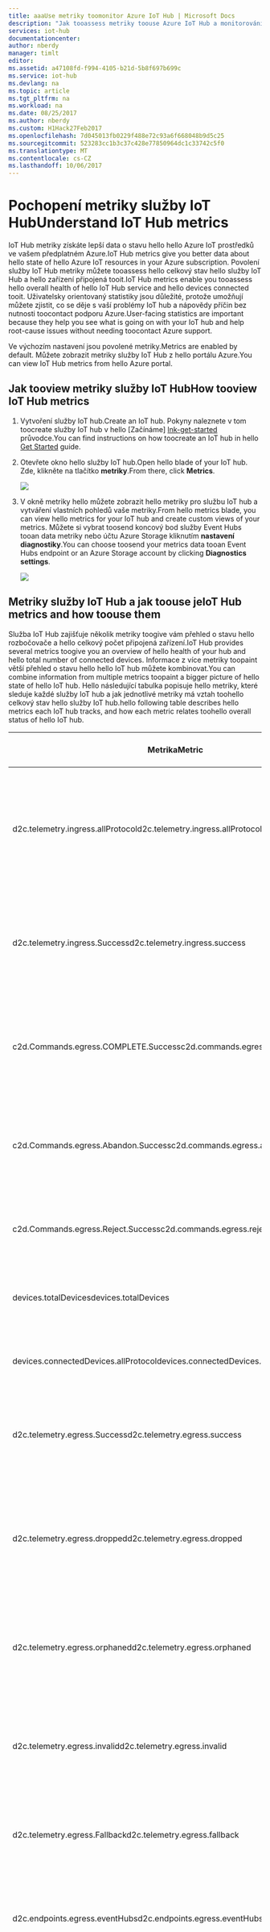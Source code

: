 ```yaml
---
title: aaaUse metriky toomonitor Azure IoT Hub | Microsoft Docs
description: "Jak tooassess metriky toouse Azure IoT Hub a monitorování hello celkový stav vašeho centra IoT."
services: iot-hub
documentationcenter: 
author: nberdy
manager: timlt
editor: 
ms.assetid: a47108fd-f994-4105-b21d-5b8f697b699c
ms.service: iot-hub
ms.devlang: na
ms.topic: article
ms.tgt_pltfrm: na
ms.workload: na
ms.date: 08/25/2017
ms.author: nberdy
ms.custom: H1Hack27Feb2017
ms.openlocfilehash: 7d045013fb0229f488e72c93a6f668048b9d5c25
ms.sourcegitcommit: 523283cc1b3c37c428e77850964dc1c33742c5f0
ms.translationtype: MT
ms.contentlocale: cs-CZ
ms.lasthandoff: 10/06/2017
---
```

# <a name="understand-iot-hub-metrics"></a><span data-ttu-id="45ca4-103">Pochopení metriky služby IoT Hub</span><span class="sxs-lookup"><span data-stu-id="45ca4-103">Understand IoT Hub metrics</span></span>
<span data-ttu-id="45ca4-104">IoT Hub metriky získáte lepší data o stavu hello hello Azure IoT prostředků ve vašem předplatném Azure.</span><span class="sxs-lookup"><span data-stu-id="45ca4-104">IoT Hub metrics give you better data about hello state of hello Azure IoT resources in your Azure subscription.</span></span> <span data-ttu-id="45ca4-105">Povolení služby IoT Hub metriky můžete tooassess hello celkový stav hello služby IoT Hub a hello zařízení připojená tooit.</span><span class="sxs-lookup"><span data-stu-id="45ca4-105">IoT Hub metrics enable you tooassess hello overall health of hello IoT Hub service and hello devices connected tooit.</span></span> <span data-ttu-id="45ca4-106">Uživatelsky orientovaný statistiky jsou důležité, protože umožňují můžete zjistit, co se děje s vaší problémy IoT hub a nápovědy příčin bez nutnosti toocontact podporu Azure.</span><span class="sxs-lookup"><span data-stu-id="45ca4-106">User-facing statistics are important because they help you see what is going on with your IoT hub and help root-cause issues without needing toocontact Azure support.</span></span>

<span data-ttu-id="45ca4-107">Ve výchozím nastavení jsou povolené metriky.</span><span class="sxs-lookup"><span data-stu-id="45ca4-107">Metrics are enabled by default.</span></span> <span data-ttu-id="45ca4-108">Můžete zobrazit metriky služby IoT Hub z hello portálu Azure.</span><span class="sxs-lookup"><span data-stu-id="45ca4-108">You can view IoT Hub metrics from hello Azure portal.</span></span>

## <a name="how-tooview-iot-hub-metrics"></a><span data-ttu-id="45ca4-109">Jak tooview metriky služby IoT Hub</span><span class="sxs-lookup"><span data-stu-id="45ca4-109">How tooview IoT Hub metrics</span></span>
1. <span data-ttu-id="45ca4-110">Vytvoření služby IoT hub.</span><span class="sxs-lookup"><span data-stu-id="45ca4-110">Create an IoT hub.</span></span> <span data-ttu-id="45ca4-111">Pokyny naleznete v tom toocreate služby IoT hub v hello [Začínáme] [ lnk-get-started] průvodce.</span><span class="sxs-lookup"><span data-stu-id="45ca4-111">You can find instructions on how toocreate an IoT hub in hello [Get Started][lnk-get-started] guide.</span></span>
2. <span data-ttu-id="45ca4-112">Otevřete okno hello služby IoT hub.</span><span class="sxs-lookup"><span data-stu-id="45ca4-112">Open hello blade of your IoT hub.</span></span> <span data-ttu-id="45ca4-113">Zde, klikněte na tlačítko **metriky**.</span><span class="sxs-lookup"><span data-stu-id="45ca4-113">From there, click **Metrics**.</span></span>
   
    ![][1]
3. <span data-ttu-id="45ca4-114">V okně metriky hello můžete zobrazit hello metriky pro službu IoT hub a vytváření vlastních pohledů vaše metriky.</span><span class="sxs-lookup"><span data-stu-id="45ca4-114">From hello metrics blade, you can view hello metrics for your IoT hub and create custom views of your metrics.</span></span> <span data-ttu-id="45ca4-115">Můžete si vybrat toosend koncový bod služby Event Hubs tooan data metriky nebo účtu Azure Storage kliknutím **nastavení diagnostiky**.</span><span class="sxs-lookup"><span data-stu-id="45ca4-115">You can choose toosend your metrics data tooan Event Hubs endpoint or an Azure Storage account by clicking **Diagnostics settings**.</span></span>
   
    ![][2]

## <a name="iot-hub-metrics-and-how-toouse-them"></a><span data-ttu-id="45ca4-116">Metriky služby IoT Hub a jak toouse je</span><span class="sxs-lookup"><span data-stu-id="45ca4-116">IoT Hub metrics and how toouse them</span></span>
<span data-ttu-id="45ca4-117">Služba IoT Hub zajišťuje několik metriky toogive vám přehled o stavu hello rozbočovače a hello celkový počet připojená zařízení.</span><span class="sxs-lookup"><span data-stu-id="45ca4-117">IoT Hub provides several metrics toogive you an overview of hello health of your hub and hello total number of connected devices.</span></span> <span data-ttu-id="45ca4-118">Informace z více metriky toopaint větší přehled o stavu hello hello IoT hub můžete kombinovat.</span><span class="sxs-lookup"><span data-stu-id="45ca4-118">You can combine information from multiple metrics toopaint a bigger picture of hello state of hello IoT hub.</span></span> <span data-ttu-id="45ca4-119">Hello následující tabulka popisuje hello metriky, které sleduje každé služby IoT hub a jak jednotlivé metriky má vztah toohello celkový stav hello služby IoT hub.</span><span class="sxs-lookup"><span data-stu-id="45ca4-119">hello following table describes hello metrics each IoT hub tracks, and how each metric relates toohello overall status of hello IoT hub.</span></span>

|<span data-ttu-id="45ca4-120">Metrika</span><span class="sxs-lookup"><span data-stu-id="45ca4-120">Metric</span></span>|<span data-ttu-id="45ca4-121">Metriky zobrazovaný název</span><span class="sxs-lookup"><span data-stu-id="45ca4-121">Metric Display Name</span></span>|<span data-ttu-id="45ca4-122">Jednotka</span><span class="sxs-lookup"><span data-stu-id="45ca4-122">Unit</span></span>|<span data-ttu-id="45ca4-123">Typ agregace</span><span class="sxs-lookup"><span data-stu-id="45ca4-123">Aggregation Type</span></span>|<span data-ttu-id="45ca4-124">Popis</span><span class="sxs-lookup"><span data-stu-id="45ca4-124">Description</span></span>|
|---|---|---|---|---|
|<span data-ttu-id="45ca4-125">d2c.telemetry.ingress.allProtocol</span><span class="sxs-lookup"><span data-stu-id="45ca4-125">d2c.telemetry.ingress.allProtocol</span></span>|<span data-ttu-id="45ca4-126">Pokusy o odeslání zprávy telemetrie</span><span class="sxs-lookup"><span data-stu-id="45ca4-126">Telemetry message send attempts</span></span>|<span data-ttu-id="45ca4-127">Počet</span><span class="sxs-lookup"><span data-stu-id="45ca4-127">Count</span></span>|<span data-ttu-id="45ca4-128">Celkem</span><span class="sxs-lookup"><span data-stu-id="45ca4-128">Total</span></span>|<span data-ttu-id="45ca4-129">Počet zařízení cloud telemetrické zprávy pokus o toobe odeslaných tooyour IoT hub</span><span class="sxs-lookup"><span data-stu-id="45ca4-129">Number of device-to-cloud telemetry messages attempted toobe sent tooyour IoT hub</span></span>|
|<span data-ttu-id="45ca4-130">d2c.telemetry.ingress.Success</span><span class="sxs-lookup"><span data-stu-id="45ca4-130">d2c.telemetry.ingress.success</span></span>|<span data-ttu-id="45ca4-131">Telemetrické zprávy odeslané</span><span class="sxs-lookup"><span data-stu-id="45ca4-131">Telemetry messages sent</span></span>|<span data-ttu-id="45ca4-132">Počet</span><span class="sxs-lookup"><span data-stu-id="45ca4-132">Count</span></span>|<span data-ttu-id="45ca4-133">Celkem</span><span class="sxs-lookup"><span data-stu-id="45ca4-133">Total</span></span>|<span data-ttu-id="45ca4-134">Počet zařízení cloud telemetrické zprávy úspěšně odeslat tooyour IoT hub</span><span class="sxs-lookup"><span data-stu-id="45ca4-134">Number of device-to-cloud telemetry messages sent successfully tooyour IoT hub</span></span>|
|<span data-ttu-id="45ca4-135">c2d.Commands.egress.COMPLETE.Success</span><span class="sxs-lookup"><span data-stu-id="45ca4-135">c2d.commands.egress.complete.success</span></span>|<span data-ttu-id="45ca4-136">Příkazy byla dokončena</span><span class="sxs-lookup"><span data-stu-id="45ca4-136">Commands completed</span></span>|<span data-ttu-id="45ca4-137">Počet</span><span class="sxs-lookup"><span data-stu-id="45ca4-137">Count</span></span>|<span data-ttu-id="45ca4-138">Celkem</span><span class="sxs-lookup"><span data-stu-id="45ca4-138">Total</span></span>|<span data-ttu-id="45ca4-139">Počet příkazů typu cloud zařízení hello zařízení byla úspěšně dokončena</span><span class="sxs-lookup"><span data-stu-id="45ca4-139">Number of cloud-to-device commands completed successfully by hello device</span></span>|
|<span data-ttu-id="45ca4-140">c2d.Commands.egress.Abandon.Success</span><span class="sxs-lookup"><span data-stu-id="45ca4-140">c2d.commands.egress.abandon.success</span></span>|<span data-ttu-id="45ca4-141">Příkazy opuštění</span><span class="sxs-lookup"><span data-stu-id="45ca4-141">Commands abandoned</span></span>|<span data-ttu-id="45ca4-142">Počet</span><span class="sxs-lookup"><span data-stu-id="45ca4-142">Count</span></span>|<span data-ttu-id="45ca4-143">Celkem</span><span class="sxs-lookup"><span data-stu-id="45ca4-143">Total</span></span>|<span data-ttu-id="45ca4-144">Počet příkazů typu cloud zařízení opuštěny v rámci hello zařízení</span><span class="sxs-lookup"><span data-stu-id="45ca4-144">Number of cloud-to-device commands abandoned by hello device</span></span>|
|<span data-ttu-id="45ca4-145">c2d.Commands.egress.Reject.Success</span><span class="sxs-lookup"><span data-stu-id="45ca4-145">c2d.commands.egress.reject.success</span></span>|<span data-ttu-id="45ca4-146">Příkazy odmítnut</span><span class="sxs-lookup"><span data-stu-id="45ca4-146">Commands rejected</span></span>|<span data-ttu-id="45ca4-147">Počet</span><span class="sxs-lookup"><span data-stu-id="45ca4-147">Count</span></span>|<span data-ttu-id="45ca4-148">Celkem</span><span class="sxs-lookup"><span data-stu-id="45ca4-148">Total</span></span>|<span data-ttu-id="45ca4-149">Počet příkazů typu cloud zařízení hello zařízení byl odmítnut</span><span class="sxs-lookup"><span data-stu-id="45ca4-149">Number of cloud-to-device commands rejected by hello device</span></span>|
|<span data-ttu-id="45ca4-150">devices.totalDevices</span><span class="sxs-lookup"><span data-stu-id="45ca4-150">devices.totalDevices</span></span>|<span data-ttu-id="45ca4-151">Celkový počet zařízení</span><span class="sxs-lookup"><span data-stu-id="45ca4-151">Total devices</span></span>|<span data-ttu-id="45ca4-152">Počet</span><span class="sxs-lookup"><span data-stu-id="45ca4-152">Count</span></span>|<span data-ttu-id="45ca4-153">Celkem</span><span class="sxs-lookup"><span data-stu-id="45ca4-153">Total</span></span>|<span data-ttu-id="45ca4-154">Počet zařízení registrovaných tooyour IoT hub</span><span class="sxs-lookup"><span data-stu-id="45ca4-154">Number of devices registered tooyour IoT hub</span></span>|
|<span data-ttu-id="45ca4-155">devices.connectedDevices.allProtocol</span><span class="sxs-lookup"><span data-stu-id="45ca4-155">devices.connectedDevices.allProtocol</span></span>|<span data-ttu-id="45ca4-156">Připojená zařízení</span><span class="sxs-lookup"><span data-stu-id="45ca4-156">Connected devices</span></span>|<span data-ttu-id="45ca4-157">Počet</span><span class="sxs-lookup"><span data-stu-id="45ca4-157">Count</span></span>|<span data-ttu-id="45ca4-158">Celkem</span><span class="sxs-lookup"><span data-stu-id="45ca4-158">Total</span></span>|<span data-ttu-id="45ca4-159">Počet zařízení připojených tooyour IoT hub</span><span class="sxs-lookup"><span data-stu-id="45ca4-159">Number of devices connected tooyour IoT hub</span></span>|
|<span data-ttu-id="45ca4-160">d2c.telemetry.egress.Success</span><span class="sxs-lookup"><span data-stu-id="45ca4-160">d2c.telemetry.egress.success</span></span>|<span data-ttu-id="45ca4-161">Telemetrické zprávy doručit</span><span class="sxs-lookup"><span data-stu-id="45ca4-161">Telemetry messages delivered</span></span>|<span data-ttu-id="45ca4-162">Počet</span><span class="sxs-lookup"><span data-stu-id="45ca4-162">Count</span></span>|<span data-ttu-id="45ca4-163">Celkem</span><span class="sxs-lookup"><span data-stu-id="45ca4-163">Total</span></span>|<span data-ttu-id="45ca4-164">Počet zpráv byla úspěšně zapsána tooendpoints (celkem)</span><span class="sxs-lookup"><span data-stu-id="45ca4-164">Number of times messages were successfully written tooendpoints (total)</span></span>|
|<span data-ttu-id="45ca4-165">d2c.telemetry.egress.dropped</span><span class="sxs-lookup"><span data-stu-id="45ca4-165">d2c.telemetry.egress.dropped</span></span>|<span data-ttu-id="45ca4-166">Vyřazené zprávy</span><span class="sxs-lookup"><span data-stu-id="45ca4-166">Dropped messages</span></span>|<span data-ttu-id="45ca4-167">Počet</span><span class="sxs-lookup"><span data-stu-id="45ca4-167">Count</span></span>|<span data-ttu-id="45ca4-168">Celkem</span><span class="sxs-lookup"><span data-stu-id="45ca4-168">Total</span></span>|<span data-ttu-id="45ca4-169">Počet zpráv, vyřadit, protože neodpovídá žádné trasy a trasy záložní hello byla zakázána.</span><span class="sxs-lookup"><span data-stu-id="45ca4-169">Number of messages dropped because they did not match any routes and hello fallback route was disabled</span></span>|
|<span data-ttu-id="45ca4-170">d2c.telemetry.egress.orphaned</span><span class="sxs-lookup"><span data-stu-id="45ca4-170">d2c.telemetry.egress.orphaned</span></span>|<span data-ttu-id="45ca4-171">Osamocené zprávy</span><span class="sxs-lookup"><span data-stu-id="45ca4-171">Orphaned messages</span></span>|<span data-ttu-id="45ca4-172">Počet</span><span class="sxs-lookup"><span data-stu-id="45ca4-172">Count</span></span>|<span data-ttu-id="45ca4-173">Celkem</span><span class="sxs-lookup"><span data-stu-id="45ca4-173">Total</span></span>|<span data-ttu-id="45ca4-174">Hello počet zpráv, na které se neshodují žádné cesty, včetně hello záložní trasy</span><span class="sxs-lookup"><span data-stu-id="45ca4-174">hello count of messages not matching any routes including hello fallback route</span></span>|
|<span data-ttu-id="45ca4-175">d2c.telemetry.egress.invalid</span><span class="sxs-lookup"><span data-stu-id="45ca4-175">d2c.telemetry.egress.invalid</span></span>|<span data-ttu-id="45ca4-176">Neplatné zprávy</span><span class="sxs-lookup"><span data-stu-id="45ca4-176">Invalid messages</span></span>|<span data-ttu-id="45ca4-177">Počet</span><span class="sxs-lookup"><span data-stu-id="45ca4-177">Count</span></span>|<span data-ttu-id="45ca4-178">Celkem</span><span class="sxs-lookup"><span data-stu-id="45ca4-178">Total</span></span>|<span data-ttu-id="45ca4-179">Hello počet zpráv nejsou doručeny kvůli tooincompatibility s koncovým bodem hello</span><span class="sxs-lookup"><span data-stu-id="45ca4-179">hello count of messages not delivered due tooincompatibility with hello endpoint</span></span>|
|<span data-ttu-id="45ca4-180">d2c.telemetry.egress.Fallback</span><span class="sxs-lookup"><span data-stu-id="45ca4-180">d2c.telemetry.egress.fallback</span></span>|<span data-ttu-id="45ca4-181">Zprávy odpovídající záložního stavu</span><span class="sxs-lookup"><span data-stu-id="45ca4-181">Messages matching fallback condition</span></span>|<span data-ttu-id="45ca4-182">Počet</span><span class="sxs-lookup"><span data-stu-id="45ca4-182">Count</span></span>|<span data-ttu-id="45ca4-183">Celkem</span><span class="sxs-lookup"><span data-stu-id="45ca4-183">Total</span></span>|<span data-ttu-id="45ca4-184">Počet zpráv zapsaných toohello záložní koncový bod</span><span class="sxs-lookup"><span data-stu-id="45ca4-184">Number of messages written toohello fallback endpoint</span></span>|
|<span data-ttu-id="45ca4-185">d2c.endpoints.egress.eventHubs</span><span class="sxs-lookup"><span data-stu-id="45ca4-185">d2c.endpoints.egress.eventHubs</span></span>|<span data-ttu-id="45ca4-186">Doručeny zprávy tooEvent koncové body centra</span><span class="sxs-lookup"><span data-stu-id="45ca4-186">Messages delivered tooEvent Hub endpoints</span></span>|<span data-ttu-id="45ca4-187">Počet</span><span class="sxs-lookup"><span data-stu-id="45ca4-187">Count</span></span>|<span data-ttu-id="45ca4-188">Celkem</span><span class="sxs-lookup"><span data-stu-id="45ca4-188">Total</span></span>|<span data-ttu-id="45ca4-189">Počet zpráv byly úspěšně napsané tooEvent koncové body centra</span><span class="sxs-lookup"><span data-stu-id="45ca4-189">Number of times messages were successfully written tooEvent Hub endpoints</span></span>|
|<span data-ttu-id="45ca4-190">d2c.endpoints.latency.eventHubs</span><span class="sxs-lookup"><span data-stu-id="45ca4-190">d2c.endpoints.latency.eventHubs</span></span>|<span data-ttu-id="45ca4-191">Latence zprávy pro koncové body centra událostí</span><span class="sxs-lookup"><span data-stu-id="45ca4-191">Message latency for Event Hub endpoints</span></span>|<span data-ttu-id="45ca4-192">počet milisekund</span><span class="sxs-lookup"><span data-stu-id="45ca4-192">Milliseconds</span></span>|<span data-ttu-id="45ca4-193">Průměr</span><span class="sxs-lookup"><span data-stu-id="45ca4-193">Average</span></span>|<span data-ttu-id="45ca4-194">Průměrná latence Hello mezi zpráv příjem příchozích dat toohello IoT hub a příjem příchozích dat zprávy do koncového bodu centra událostí, v milisekundách</span><span class="sxs-lookup"><span data-stu-id="45ca4-194">hello average latency between message ingress toohello IoT hub and message ingress into an Event Hub endpoint, in milliseconds</span></span>|
|<span data-ttu-id="45ca4-195">d2c.endpoints.egress.serviceBusQueues</span><span class="sxs-lookup"><span data-stu-id="45ca4-195">d2c.endpoints.egress.serviceBusQueues</span></span>|<span data-ttu-id="45ca4-196">Doručeny zprávy tooService koncové body fronty sběrnice</span><span class="sxs-lookup"><span data-stu-id="45ca4-196">Messages delivered tooService Bus Queue endpoints</span></span>|<span data-ttu-id="45ca4-197">Počet</span><span class="sxs-lookup"><span data-stu-id="45ca4-197">Count</span></span>|<span data-ttu-id="45ca4-198">Celkem</span><span class="sxs-lookup"><span data-stu-id="45ca4-198">Total</span></span>|<span data-ttu-id="45ca4-199">Počet zpráv byly úspěšně napsané tooService fronty sběrnice koncové body</span><span class="sxs-lookup"><span data-stu-id="45ca4-199">Number of times messages were successfully written tooService Bus Queue endpoints</span></span>|
|<span data-ttu-id="45ca4-200">d2c.endpoints.latency.serviceBusQueues</span><span class="sxs-lookup"><span data-stu-id="45ca4-200">d2c.endpoints.latency.serviceBusQueues</span></span>|<span data-ttu-id="45ca4-201">Latence zprávy pro koncové body frontou Service Bus</span><span class="sxs-lookup"><span data-stu-id="45ca4-201">Message latency for Service Bus Queue endpoints</span></span>|<span data-ttu-id="45ca4-202">počet milisekund</span><span class="sxs-lookup"><span data-stu-id="45ca4-202">Milliseconds</span></span>|<span data-ttu-id="45ca4-203">Průměr</span><span class="sxs-lookup"><span data-stu-id="45ca4-203">Average</span></span>|<span data-ttu-id="45ca4-204">Průměrná latence Hello mezi zpráv příjem příchozích dat toohello IoT hub a příjem příchozích dat zprávy do fronty Service Bus koncový bod, v milisekundách</span><span class="sxs-lookup"><span data-stu-id="45ca4-204">hello average latency between message ingress toohello IoT hub and message ingress into a Service Bus Queue endpoint, in milliseconds</span></span>|
|<span data-ttu-id="45ca4-205">d2c.endpoints.egress.serviceBusTopics</span><span class="sxs-lookup"><span data-stu-id="45ca4-205">d2c.endpoints.egress.serviceBusTopics</span></span>|<span data-ttu-id="45ca4-206">Doručeny zprávy tooService tématu sběrnice koncové body</span><span class="sxs-lookup"><span data-stu-id="45ca4-206">Messages delivered tooService Bus Topic endpoints</span></span>|<span data-ttu-id="45ca4-207">Počet</span><span class="sxs-lookup"><span data-stu-id="45ca4-207">Count</span></span>|<span data-ttu-id="45ca4-208">Celkem</span><span class="sxs-lookup"><span data-stu-id="45ca4-208">Total</span></span>|<span data-ttu-id="45ca4-209">Počet zpráv byly úspěšně napsané tooService tématu sběrnice koncové body</span><span class="sxs-lookup"><span data-stu-id="45ca4-209">Number of times messages were successfully written tooService Bus Topic endpoints</span></span>|
|<span data-ttu-id="45ca4-210">d2c.endpoints.latency.serviceBusTopics</span><span class="sxs-lookup"><span data-stu-id="45ca4-210">d2c.endpoints.latency.serviceBusTopics</span></span>|<span data-ttu-id="45ca4-211">Latence zprávy pro koncové body témata sběrnice</span><span class="sxs-lookup"><span data-stu-id="45ca4-211">Message latency for Service Bus Topic endpoints</span></span>|<span data-ttu-id="45ca4-212">počet milisekund</span><span class="sxs-lookup"><span data-stu-id="45ca4-212">Milliseconds</span></span>|<span data-ttu-id="45ca4-213">Průměr</span><span class="sxs-lookup"><span data-stu-id="45ca4-213">Average</span></span>|<span data-ttu-id="45ca4-214">Průměrná latence Hello mezi zpráv příjem příchozích dat toohello IoT hub a příjem příchozích dat zprávy do tématu Service Bus koncový bod, v milisekundách</span><span class="sxs-lookup"><span data-stu-id="45ca4-214">hello average latency between message ingress toohello IoT hub and message ingress into a Service Bus Topic endpoint, in milliseconds</span></span>|
|<span data-ttu-id="45ca4-215">d2c.endpoints.egress.builtIn.events</span><span class="sxs-lookup"><span data-stu-id="45ca4-215">d2c.endpoints.egress.builtIn.events</span></span>|<span data-ttu-id="45ca4-216">Zpráv doručených toohello vestavěným koncovým bodem (zprávy nebo události)</span><span class="sxs-lookup"><span data-stu-id="45ca4-216">Messages delivered toohello built-in endpoint (messages/events)</span></span>|<span data-ttu-id="45ca4-217">Počet</span><span class="sxs-lookup"><span data-stu-id="45ca4-217">Count</span></span>|<span data-ttu-id="45ca4-218">Celkem</span><span class="sxs-lookup"><span data-stu-id="45ca4-218">Total</span></span>|<span data-ttu-id="45ca4-219">Počet zpráv byly úspěšně napsané toohello vestavěným koncovým bodem (zprávy nebo události)</span><span class="sxs-lookup"><span data-stu-id="45ca4-219">Number of times messages were successfully written toohello built-in endpoint (messages/events)</span></span>|
|<span data-ttu-id="45ca4-220">d2c.endpoints.latency.builtIn.events</span><span class="sxs-lookup"><span data-stu-id="45ca4-220">d2c.endpoints.latency.builtIn.events</span></span>|<span data-ttu-id="45ca4-221">Zpráva latence pro hello vestavěným koncovým bodem (zprávy nebo události)</span><span class="sxs-lookup"><span data-stu-id="45ca4-221">Message latency for hello built-in endpoint (messages/events)</span></span>|<span data-ttu-id="45ca4-222">počet milisekund</span><span class="sxs-lookup"><span data-stu-id="45ca4-222">Milliseconds</span></span>|<span data-ttu-id="45ca4-223">Průměr</span><span class="sxs-lookup"><span data-stu-id="45ca4-223">Average</span></span>|<span data-ttu-id="45ca4-224">Průměrná latence Hello mezi zpráv příjem příchozích dat toohello IoT hub a příjem příchozích dat zpráva do hello vestavěným koncovým bodem (zprávy událostí), v milisekundách</span><span class="sxs-lookup"><span data-stu-id="45ca4-224">hello average latency between message ingress toohello IoT hub and message ingress into hello built-in endpoint (messages/events), in milliseconds</span></span> |
|<span data-ttu-id="45ca4-225">d2c.Twin.Read.Success</span><span class="sxs-lookup"><span data-stu-id="45ca4-225">d2c.twin.read.success</span></span>|<span data-ttu-id="45ca4-226">Úspěšné twin čte ze zařízení</span><span class="sxs-lookup"><span data-stu-id="45ca4-226">Successful twin reads from devices</span></span>|<span data-ttu-id="45ca4-227">Počet</span><span class="sxs-lookup"><span data-stu-id="45ca4-227">Count</span></span>|<span data-ttu-id="45ca4-228">Celkem</span><span class="sxs-lookup"><span data-stu-id="45ca4-228">Total</span></span>|<span data-ttu-id="45ca4-229">přečte Hello počet všechny úspěšné twin spouštěná zařízení.</span><span class="sxs-lookup"><span data-stu-id="45ca4-229">hello count of all successful device-initiated twin reads.</span></span>|
|<span data-ttu-id="45ca4-230">d2c.Twin.Read.failure</span><span class="sxs-lookup"><span data-stu-id="45ca4-230">d2c.twin.read.failure</span></span>|<span data-ttu-id="45ca4-231">Čtení twin ze zařízení se nezdařila</span><span class="sxs-lookup"><span data-stu-id="45ca4-231">Failed twin reads from devices</span></span>|<span data-ttu-id="45ca4-232">Počet</span><span class="sxs-lookup"><span data-stu-id="45ca4-232">Count</span></span>|<span data-ttu-id="45ca4-233">Celkem</span><span class="sxs-lookup"><span data-stu-id="45ca4-233">Total</span></span>|<span data-ttu-id="45ca4-234">Hello počet všech nepodařilo spouštěná zařízení twin čtení.</span><span class="sxs-lookup"><span data-stu-id="45ca4-234">hello count of all failed device-initiated twin reads.</span></span>|
|<span data-ttu-id="45ca4-235">d2c.Twin.Read.Size</span><span class="sxs-lookup"><span data-stu-id="45ca4-235">d2c.twin.read.size</span></span>|<span data-ttu-id="45ca4-236">Velikost odpovědi twin čtení ze zařízení</span><span class="sxs-lookup"><span data-stu-id="45ca4-236">Response size of twin reads from devices</span></span>|<span data-ttu-id="45ca4-237">Bajty</span><span class="sxs-lookup"><span data-stu-id="45ca4-237">Bytes</span></span>|<span data-ttu-id="45ca4-238">Průměr</span><span class="sxs-lookup"><span data-stu-id="45ca4-238">Average</span></span>|<span data-ttu-id="45ca4-239">Hello průměr, min a max všechny úspěšné spouštěná zařízení twin čtení.</span><span class="sxs-lookup"><span data-stu-id="45ca4-239">hello average, min, and max of all successful device-initiated twin reads.</span></span>|
|<span data-ttu-id="45ca4-240">d2c.Twin.Update.Success</span><span class="sxs-lookup"><span data-stu-id="45ca4-240">d2c.twin.update.success</span></span>|<span data-ttu-id="45ca4-241">Aktualizace úspěšná twin ze zařízení</span><span class="sxs-lookup"><span data-stu-id="45ca4-241">Successful twin updates from devices</span></span>|<span data-ttu-id="45ca4-242">Počet</span><span class="sxs-lookup"><span data-stu-id="45ca4-242">Count</span></span>|<span data-ttu-id="45ca4-243">Celkem</span><span class="sxs-lookup"><span data-stu-id="45ca4-243">Total</span></span>|<span data-ttu-id="45ca4-244">Hello počet všechny úspěšné spouštěná zařízení twin aktualizací.</span><span class="sxs-lookup"><span data-stu-id="45ca4-244">hello count of all successful device-initiated twin updates.</span></span>|
|<span data-ttu-id="45ca4-245">d2c.Twin.Update.failure</span><span class="sxs-lookup"><span data-stu-id="45ca4-245">d2c.twin.update.failure</span></span>|<span data-ttu-id="45ca4-246">Aktualizace twin ze zařízení se nezdařila</span><span class="sxs-lookup"><span data-stu-id="45ca4-246">Failed twin updates from devices</span></span>|<span data-ttu-id="45ca4-247">Počet</span><span class="sxs-lookup"><span data-stu-id="45ca4-247">Count</span></span>|<span data-ttu-id="45ca4-248">Celkem</span><span class="sxs-lookup"><span data-stu-id="45ca4-248">Total</span></span>|<span data-ttu-id="45ca4-249">Hello počet všech se nezdařila aktualizace twin spouštěná zařízení.</span><span class="sxs-lookup"><span data-stu-id="45ca4-249">hello count of all failed device-initiated twin updates.</span></span>|
|<span data-ttu-id="45ca4-250">d2c.Twin.Update.Size</span><span class="sxs-lookup"><span data-stu-id="45ca4-250">d2c.twin.update.size</span></span>|<span data-ttu-id="45ca4-251">Velikost twin aktualizace ze zařízení</span><span class="sxs-lookup"><span data-stu-id="45ca4-251">Size of twin updates from devices</span></span>|<span data-ttu-id="45ca4-252">Bajty</span><span class="sxs-lookup"><span data-stu-id="45ca4-252">Bytes</span></span>|<span data-ttu-id="45ca4-253">Průměr</span><span class="sxs-lookup"><span data-stu-id="45ca4-253">Average</span></span>|<span data-ttu-id="45ca4-254">průměr Hello a minimální a maximální velikost všech úspěšné spouštěná zařízení twin aktualizace.</span><span class="sxs-lookup"><span data-stu-id="45ca4-254">hello average, min, and max size of all successful device-initiated twin updates.</span></span>|
|<span data-ttu-id="45ca4-255">c2d.Methods.Success</span><span class="sxs-lookup"><span data-stu-id="45ca4-255">c2d.methods.success</span></span>|<span data-ttu-id="45ca4-256">Volání úspěšné přímá metoda</span><span class="sxs-lookup"><span data-stu-id="45ca4-256">Successful direct method invocations</span></span>|<span data-ttu-id="45ca4-257">Počet</span><span class="sxs-lookup"><span data-stu-id="45ca4-257">Count</span></span>|<span data-ttu-id="45ca4-258">Celkem</span><span class="sxs-lookup"><span data-stu-id="45ca4-258">Total</span></span>|<span data-ttu-id="45ca4-259">Hello počet všech úspěšných volání přímá metoda.</span><span class="sxs-lookup"><span data-stu-id="45ca4-259">hello count of all successful direct method calls.</span></span>|
|<span data-ttu-id="45ca4-260">c2d.Methods.failure</span><span class="sxs-lookup"><span data-stu-id="45ca4-260">c2d.methods.failure</span></span>|<span data-ttu-id="45ca4-261">Přímá metoda volání se nezdařilo</span><span class="sxs-lookup"><span data-stu-id="45ca4-261">Failed direct method invocations</span></span>|<span data-ttu-id="45ca4-262">Počet</span><span class="sxs-lookup"><span data-stu-id="45ca4-262">Count</span></span>|<span data-ttu-id="45ca4-263">Celkem</span><span class="sxs-lookup"><span data-stu-id="45ca4-263">Total</span></span>|<span data-ttu-id="45ca4-264">Hello počet všech se nezdařila, volání metod direct.</span><span class="sxs-lookup"><span data-stu-id="45ca4-264">hello count of all failed direct method calls.</span></span>|
|<span data-ttu-id="45ca4-265">c2d.Methods.requestSize</span><span class="sxs-lookup"><span data-stu-id="45ca4-265">c2d.methods.requestSize</span></span>|<span data-ttu-id="45ca4-266">Žádost o velikosti volání přímá metoda</span><span class="sxs-lookup"><span data-stu-id="45ca4-266">Request size of direct method invocations</span></span>|<span data-ttu-id="45ca4-267">Bajty</span><span class="sxs-lookup"><span data-stu-id="45ca4-267">Bytes</span></span>|<span data-ttu-id="45ca4-268">Průměr</span><span class="sxs-lookup"><span data-stu-id="45ca4-268">Average</span></span>|<span data-ttu-id="45ca4-269">Hello průměr, min a max všechny úspěšné směrovat požadavky metod.</span><span class="sxs-lookup"><span data-stu-id="45ca4-269">hello average, min, and max of all successful direct method requests.</span></span>|
|<span data-ttu-id="45ca4-270">c2d.Methods.responseSize</span><span class="sxs-lookup"><span data-stu-id="45ca4-270">c2d.methods.responseSize</span></span>|<span data-ttu-id="45ca4-271">Velikost odpovědi volání přímá metoda</span><span class="sxs-lookup"><span data-stu-id="45ca4-271">Response size of direct method invocations</span></span>|<span data-ttu-id="45ca4-272">Bajty</span><span class="sxs-lookup"><span data-stu-id="45ca4-272">Bytes</span></span>|<span data-ttu-id="45ca4-273">Průměr</span><span class="sxs-lookup"><span data-stu-id="45ca4-273">Average</span></span>|<span data-ttu-id="45ca4-274">Hello průměr, min a max všechny úspěšné přímá metoda odpovědí.</span><span class="sxs-lookup"><span data-stu-id="45ca4-274">hello average, min, and max of all successful direct method responses.</span></span>|
|<span data-ttu-id="45ca4-275">c2d.Twin.Read.Success</span><span class="sxs-lookup"><span data-stu-id="45ca4-275">c2d.twin.read.success</span></span>|<span data-ttu-id="45ca4-276">Úspěšné twin čte z back-end</span><span class="sxs-lookup"><span data-stu-id="45ca4-276">Successful twin reads from back end</span></span>|<span data-ttu-id="45ca4-277">Počet</span><span class="sxs-lookup"><span data-stu-id="45ca4-277">Count</span></span>|<span data-ttu-id="45ca4-278">Celkem</span><span class="sxs-lookup"><span data-stu-id="45ca4-278">Total</span></span>|<span data-ttu-id="45ca4-279">přečte Hello počet všechny úspěšné twin iniciované back-end.</span><span class="sxs-lookup"><span data-stu-id="45ca4-279">hello count of all successful back-end-initiated twin reads.</span></span>|
|<span data-ttu-id="45ca4-280">c2d.Twin.Read.failure</span><span class="sxs-lookup"><span data-stu-id="45ca4-280">c2d.twin.read.failure</span></span>|<span data-ttu-id="45ca4-281">Neúspěšné twin čte z back-end</span><span class="sxs-lookup"><span data-stu-id="45ca4-281">Failed twin reads from back end</span></span>|<span data-ttu-id="45ca4-282">Počet</span><span class="sxs-lookup"><span data-stu-id="45ca4-282">Count</span></span>|<span data-ttu-id="45ca4-283">Celkem</span><span class="sxs-lookup"><span data-stu-id="45ca4-283">Total</span></span>|<span data-ttu-id="45ca4-284">Hello počet všech se nezdařilo čtení twin iniciované back-end.</span><span class="sxs-lookup"><span data-stu-id="45ca4-284">hello count of all failed back-end-initiated twin reads.</span></span>|
|<span data-ttu-id="45ca4-285">c2d.Twin.Read.Size</span><span class="sxs-lookup"><span data-stu-id="45ca4-285">c2d.twin.read.size</span></span>|<span data-ttu-id="45ca4-286">Velikost odpovědi twin čtení z back-end</span><span class="sxs-lookup"><span data-stu-id="45ca4-286">Response size of twin reads from back end</span></span>|<span data-ttu-id="45ca4-287">Bajty</span><span class="sxs-lookup"><span data-stu-id="45ca4-287">Bytes</span></span>|<span data-ttu-id="45ca4-288">Průměr</span><span class="sxs-lookup"><span data-stu-id="45ca4-288">Average</span></span>|<span data-ttu-id="45ca4-289">Hello průměr, min a max všechny úspěšné iniciované back-end twin čtení.</span><span class="sxs-lookup"><span data-stu-id="45ca4-289">hello average, min, and max of all successful back-end-initiated twin reads.</span></span>|
|<span data-ttu-id="45ca4-290">c2d.Twin.Update.Success</span><span class="sxs-lookup"><span data-stu-id="45ca4-290">c2d.twin.update.success</span></span>|<span data-ttu-id="45ca4-291">Aktualizace úspěšná twin z back-end</span><span class="sxs-lookup"><span data-stu-id="45ca4-291">Successful twin updates from back end</span></span>|<span data-ttu-id="45ca4-292">Počet</span><span class="sxs-lookup"><span data-stu-id="45ca4-292">Count</span></span>|<span data-ttu-id="45ca4-293">Celkem</span><span class="sxs-lookup"><span data-stu-id="45ca4-293">Total</span></span>|<span data-ttu-id="45ca4-294">Hello počet všechny úspěšně spustil back-end twin aktualizací.</span><span class="sxs-lookup"><span data-stu-id="45ca4-294">hello count of all successful back-end-initiated twin updates.</span></span>|
|<span data-ttu-id="45ca4-295">c2d.Twin.Update.failure</span><span class="sxs-lookup"><span data-stu-id="45ca4-295">c2d.twin.update.failure</span></span>|<span data-ttu-id="45ca4-296">Aktualizace se nezdařila twin z back-end</span><span class="sxs-lookup"><span data-stu-id="45ca4-296">Failed twin updates from back end</span></span>|<span data-ttu-id="45ca4-297">Počet</span><span class="sxs-lookup"><span data-stu-id="45ca4-297">Count</span></span>|<span data-ttu-id="45ca4-298">Celkem</span><span class="sxs-lookup"><span data-stu-id="45ca4-298">Total</span></span>|<span data-ttu-id="45ca4-299">Hello počet všech se nezdařila aktualizace twin iniciované back-end.</span><span class="sxs-lookup"><span data-stu-id="45ca4-299">hello count of all failed back-end-initiated twin updates.</span></span>|
|<span data-ttu-id="45ca4-300">c2d.Twin.Update.Size</span><span class="sxs-lookup"><span data-stu-id="45ca4-300">c2d.twin.update.size</span></span>|<span data-ttu-id="45ca4-301">Velikost twin aktualizace z back-end</span><span class="sxs-lookup"><span data-stu-id="45ca4-301">Size of twin updates from back end</span></span>|<span data-ttu-id="45ca4-302">Bajty</span><span class="sxs-lookup"><span data-stu-id="45ca4-302">Bytes</span></span>|<span data-ttu-id="45ca4-303">Průměr</span><span class="sxs-lookup"><span data-stu-id="45ca4-303">Average</span></span>|<span data-ttu-id="45ca4-304">průměr Hello a minimální a maximální velikost všech úspěšně spustil back-end twin aktualizace.</span><span class="sxs-lookup"><span data-stu-id="45ca4-304">hello average, min, and max size of all successful back-end-initiated twin updates.</span></span>|
|<span data-ttu-id="45ca4-305">twinQueries.success</span><span class="sxs-lookup"><span data-stu-id="45ca4-305">twinQueries.success</span></span>|<span data-ttu-id="45ca4-306">Úspěšné twin dotazy</span><span class="sxs-lookup"><span data-stu-id="45ca4-306">Successful twin queries</span></span>|<span data-ttu-id="45ca4-307">Počet</span><span class="sxs-lookup"><span data-stu-id="45ca4-307">Count</span></span>|<span data-ttu-id="45ca4-308">Celkem</span><span class="sxs-lookup"><span data-stu-id="45ca4-308">Total</span></span>|<span data-ttu-id="45ca4-309">Hello počet všechny úspěšné twin dotazy.</span><span class="sxs-lookup"><span data-stu-id="45ca4-309">hello count of all successful twin queries.</span></span>|
|<span data-ttu-id="45ca4-310">twinQueries.failure</span><span class="sxs-lookup"><span data-stu-id="45ca4-310">twinQueries.failure</span></span>|<span data-ttu-id="45ca4-311">Neúspěšné twin dotazy</span><span class="sxs-lookup"><span data-stu-id="45ca4-311">Failed twin queries</span></span>|<span data-ttu-id="45ca4-312">Počet</span><span class="sxs-lookup"><span data-stu-id="45ca4-312">Count</span></span>|<span data-ttu-id="45ca4-313">Celkem</span><span class="sxs-lookup"><span data-stu-id="45ca4-313">Total</span></span>|<span data-ttu-id="45ca4-314">Hello počet všechny neúspěšné twin dotazy.</span><span class="sxs-lookup"><span data-stu-id="45ca4-314">hello count of all failed twin queries.</span></span>|
|<span data-ttu-id="45ca4-315">twinQueries.resultSize</span><span class="sxs-lookup"><span data-stu-id="45ca4-315">twinQueries.resultSize</span></span>|<span data-ttu-id="45ca4-316">Objem výsledků dotazů Twin</span><span class="sxs-lookup"><span data-stu-id="45ca4-316">Twin queries result size</span></span>|<span data-ttu-id="45ca4-317">Bajty</span><span class="sxs-lookup"><span data-stu-id="45ca4-317">Bytes</span></span>|<span data-ttu-id="45ca4-318">Průměr</span><span class="sxs-lookup"><span data-stu-id="45ca4-318">Average</span></span>|<span data-ttu-id="45ca4-319">Hello průměr, minimální a maximální velikosti výsledek hello všechny úspěšné twin dotazy.</span><span class="sxs-lookup"><span data-stu-id="45ca4-319">hello average, min, and max of hello result size of all successful twin queries.</span></span>|
|<span data-ttu-id="45ca4-320">jobs.createTwinUpdateJob.success</span><span class="sxs-lookup"><span data-stu-id="45ca4-320">jobs.createTwinUpdateJob.success</span></span>|<span data-ttu-id="45ca4-321">Úspěšné vytvoření úloh aktualizace twin</span><span class="sxs-lookup"><span data-stu-id="45ca4-321">Successful creations of twin update jobs</span></span>|<span data-ttu-id="45ca4-322">Počet</span><span class="sxs-lookup"><span data-stu-id="45ca4-322">Count</span></span>|<span data-ttu-id="45ca4-323">Celkem</span><span class="sxs-lookup"><span data-stu-id="45ca4-323">Total</span></span>|<span data-ttu-id="45ca4-324">Hello počet všech úspěšném vytvoření twin aktualizace úloh.</span><span class="sxs-lookup"><span data-stu-id="45ca4-324">hello count of all successful creation of twin update jobs.</span></span>|
|<span data-ttu-id="45ca4-325">jobs.createTwinUpdateJob.failure</span><span class="sxs-lookup"><span data-stu-id="45ca4-325">jobs.createTwinUpdateJob.failure</span></span>|<span data-ttu-id="45ca4-326">Neúspěšné vytvoření úloh aktualizace twin</span><span class="sxs-lookup"><span data-stu-id="45ca4-326">Failed creations of twin update jobs</span></span>|<span data-ttu-id="45ca4-327">Počet</span><span class="sxs-lookup"><span data-stu-id="45ca4-327">Count</span></span>|<span data-ttu-id="45ca4-328">Celkem</span><span class="sxs-lookup"><span data-stu-id="45ca4-328">Total</span></span>|<span data-ttu-id="45ca4-329">Hello počet všech se nezdařilo vytvoření twin aktualizace úlohy.</span><span class="sxs-lookup"><span data-stu-id="45ca4-329">hello count of all failed creation of twin update jobs.</span></span>|
|<span data-ttu-id="45ca4-330">jobs.createDirectMethodJob.success</span><span class="sxs-lookup"><span data-stu-id="45ca4-330">jobs.createDirectMethodJob.success</span></span>|<span data-ttu-id="45ca4-331">Úspěšné vytvoření úloh volání – metoda</span><span class="sxs-lookup"><span data-stu-id="45ca4-331">Successful creations of method invocation jobs</span></span>|<span data-ttu-id="45ca4-332">Počet</span><span class="sxs-lookup"><span data-stu-id="45ca4-332">Count</span></span>|<span data-ttu-id="45ca4-333">Celkem</span><span class="sxs-lookup"><span data-stu-id="45ca4-333">Total</span></span>|<span data-ttu-id="45ca4-334">Hello počet všech úspěšném vytvoření přímá metoda volání úloh.</span><span class="sxs-lookup"><span data-stu-id="45ca4-334">hello count of all successful creation of direct method invocation jobs.</span></span>|
|<span data-ttu-id="45ca4-335">jobs.createDirectMethodJob.failure</span><span class="sxs-lookup"><span data-stu-id="45ca4-335">jobs.createDirectMethodJob.failure</span></span>|<span data-ttu-id="45ca4-336">Neúspěšné vytvoření úloh volání – metoda</span><span class="sxs-lookup"><span data-stu-id="45ca4-336">Failed creations of method invocation jobs</span></span>|<span data-ttu-id="45ca4-337">Počet</span><span class="sxs-lookup"><span data-stu-id="45ca4-337">Count</span></span>|<span data-ttu-id="45ca4-338">Celkem</span><span class="sxs-lookup"><span data-stu-id="45ca4-338">Total</span></span>|<span data-ttu-id="45ca4-339">Hello počet všech se nezdařilo vytvoření přímá metoda vyvolání úlohy.</span><span class="sxs-lookup"><span data-stu-id="45ca4-339">hello count of all failed creation of direct method invocation jobs.</span></span>|
|<span data-ttu-id="45ca4-340">jobs.listJobs.success</span><span class="sxs-lookup"><span data-stu-id="45ca4-340">jobs.listJobs.success</span></span>|<span data-ttu-id="45ca4-341">Úlohy toolist úspěšných volání</span><span class="sxs-lookup"><span data-stu-id="45ca4-341">Successful calls toolist jobs</span></span>|<span data-ttu-id="45ca4-342">Počet</span><span class="sxs-lookup"><span data-stu-id="45ca4-342">Count</span></span>|<span data-ttu-id="45ca4-343">Celkem</span><span class="sxs-lookup"><span data-stu-id="45ca4-343">Total</span></span>|<span data-ttu-id="45ca4-344">Hello počet všech úloh toolist úspěšných volání.</span><span class="sxs-lookup"><span data-stu-id="45ca4-344">hello count of all successful calls toolist jobs.</span></span>|
|<span data-ttu-id="45ca4-345">jobs.listJobs.failure</span><span class="sxs-lookup"><span data-stu-id="45ca4-345">jobs.listJobs.failure</span></span>|<span data-ttu-id="45ca4-346">Selhání volání toolist úlohy</span><span class="sxs-lookup"><span data-stu-id="45ca4-346">Failed calls toolist jobs</span></span>|<span data-ttu-id="45ca4-347">Počet</span><span class="sxs-lookup"><span data-stu-id="45ca4-347">Count</span></span>|<span data-ttu-id="45ca4-348">Celkem</span><span class="sxs-lookup"><span data-stu-id="45ca4-348">Total</span></span>|<span data-ttu-id="45ca4-349">Hello počet všech úloh toolist volání se nezdařilo.</span><span class="sxs-lookup"><span data-stu-id="45ca4-349">hello count of all failed calls toolist jobs.</span></span>|
|<span data-ttu-id="45ca4-350">jobs.cancelJob.success</span><span class="sxs-lookup"><span data-stu-id="45ca4-350">jobs.cancelJob.success</span></span>|<span data-ttu-id="45ca4-351">Zrušení úloh úspěšné</span><span class="sxs-lookup"><span data-stu-id="45ca4-351">Successful job cancellations</span></span>|<span data-ttu-id="45ca4-352">Počet</span><span class="sxs-lookup"><span data-stu-id="45ca4-352">Count</span></span>|<span data-ttu-id="45ca4-353">Celkem</span><span class="sxs-lookup"><span data-stu-id="45ca4-353">Total</span></span>|<span data-ttu-id="45ca4-354">Hello počet všechny úspěšné volání toocancel úlohu.</span><span class="sxs-lookup"><span data-stu-id="45ca4-354">hello count of all successful calls toocancel a job.</span></span>|
|<span data-ttu-id="45ca4-355">jobs.cancelJob.failure</span><span class="sxs-lookup"><span data-stu-id="45ca4-355">jobs.cancelJob.failure</span></span>|<span data-ttu-id="45ca4-356">Informace o neúspěšné úloze zrušení</span><span class="sxs-lookup"><span data-stu-id="45ca4-356">Failed job cancellations</span></span>|<span data-ttu-id="45ca4-357">Počet</span><span class="sxs-lookup"><span data-stu-id="45ca4-357">Count</span></span>|<span data-ttu-id="45ca4-358">Celkem</span><span class="sxs-lookup"><span data-stu-id="45ca4-358">Total</span></span>|<span data-ttu-id="45ca4-359">Hello počet selhání volání toocancel všechny úlohy.</span><span class="sxs-lookup"><span data-stu-id="45ca4-359">hello count of all failed calls toocancel a job.</span></span>|
|<span data-ttu-id="45ca4-360">jobs.queryJobs.success</span><span class="sxs-lookup"><span data-stu-id="45ca4-360">jobs.queryJobs.success</span></span>|<span data-ttu-id="45ca4-361">Až se úloha úspěšně dotazy</span><span class="sxs-lookup"><span data-stu-id="45ca4-361">Successful job queries</span></span>|<span data-ttu-id="45ca4-362">Počet</span><span class="sxs-lookup"><span data-stu-id="45ca4-362">Count</span></span>|<span data-ttu-id="45ca4-363">Celkem</span><span class="sxs-lookup"><span data-stu-id="45ca4-363">Total</span></span>|<span data-ttu-id="45ca4-364">Hello počet všech úloh tooquery úspěšných volání.</span><span class="sxs-lookup"><span data-stu-id="45ca4-364">hello count of all successful calls tooquery jobs.</span></span>|
|<span data-ttu-id="45ca4-365">jobs.queryJobs.failure</span><span class="sxs-lookup"><span data-stu-id="45ca4-365">jobs.queryJobs.failure</span></span>|<span data-ttu-id="45ca4-366">Úloha se dotazuje se nezdařilo</span><span class="sxs-lookup"><span data-stu-id="45ca4-366">Failed job queries</span></span>|<span data-ttu-id="45ca4-367">Počet</span><span class="sxs-lookup"><span data-stu-id="45ca4-367">Count</span></span>|<span data-ttu-id="45ca4-368">Celkem</span><span class="sxs-lookup"><span data-stu-id="45ca4-368">Total</span></span>|<span data-ttu-id="45ca4-369">Hello počet všech úloh tooquery volání se nezdařilo.</span><span class="sxs-lookup"><span data-stu-id="45ca4-369">hello count of all failed calls tooquery jobs.</span></span>|
|<span data-ttu-id="45ca4-370">jobs.completed</span><span class="sxs-lookup"><span data-stu-id="45ca4-370">jobs.completed</span></span>|<span data-ttu-id="45ca4-371">Dokončené úlohy</span><span class="sxs-lookup"><span data-stu-id="45ca4-371">Completed jobs</span></span>|<span data-ttu-id="45ca4-372">Počet</span><span class="sxs-lookup"><span data-stu-id="45ca4-372">Count</span></span>|<span data-ttu-id="45ca4-373">Celkem</span><span class="sxs-lookup"><span data-stu-id="45ca4-373">Total</span></span>|<span data-ttu-id="45ca4-374">Hello počet všech dokončené úlohy.</span><span class="sxs-lookup"><span data-stu-id="45ca4-374">hello count of all completed jobs.</span></span>|
|<span data-ttu-id="45ca4-375">jobs.Failed</span><span class="sxs-lookup"><span data-stu-id="45ca4-375">jobs.failed</span></span>|<span data-ttu-id="45ca4-376">Neúspěšné úlohy</span><span class="sxs-lookup"><span data-stu-id="45ca4-376">Failed jobs</span></span>|<span data-ttu-id="45ca4-377">Počet</span><span class="sxs-lookup"><span data-stu-id="45ca4-377">Count</span></span>|<span data-ttu-id="45ca4-378">Celkem</span><span class="sxs-lookup"><span data-stu-id="45ca4-378">Total</span></span>|<span data-ttu-id="45ca4-379">Hello počet všechny neúspěšné úlohy.</span><span class="sxs-lookup"><span data-stu-id="45ca4-379">hello count of all failed jobs.</span></span>|

## <a name="next-steps"></a><span data-ttu-id="45ca4-380">Další kroky</span><span class="sxs-lookup"><span data-stu-id="45ca4-380">Next steps</span></span>
<span data-ttu-id="45ca4-381">Teď, když jste se seznámili přehled metriky služby IoT Hub, použijte tento odkaz toolearn informace o správě Azure IoT Hub:</span><span class="sxs-lookup"><span data-stu-id="45ca4-381">Now that you’ve seen an overview of IoT Hub metrics, follow this link toolearn more about managing Azure IoT Hub:</span></span>

* <span data-ttu-id="45ca4-382">[Monitorování operací][lnk-monitor]</span><span class="sxs-lookup"><span data-stu-id="45ca4-382">[Operations monitoring][lnk-monitor]</span></span>

<span data-ttu-id="45ca4-383">toofurther prozkoumat hello služby IoT Hub, najdete v tématu:</span><span class="sxs-lookup"><span data-stu-id="45ca4-383">toofurther explore hello capabilities of IoT Hub, see:</span></span>

* <span data-ttu-id="45ca4-384">[Příručka vývojáře pro službu IoT Hub][lnk-devguide]</span><span class="sxs-lookup"><span data-stu-id="45ca4-384">[IoT Hub developer guide][lnk-devguide]</span></span>
* <span data-ttu-id="45ca4-385">[Simulaci zařízení s Azure IoT Edge][lnk-iotedge]</span><span class="sxs-lookup"><span data-stu-id="45ca4-385">[Simulating a device with Azure IoT Edge][lnk-iotedge]</span></span>

<!-- Links and images -->
[1]: media/iot-hub-metrics/enable-metrics-1.png
[2]: media/iot-hub-metrics/enable-metrics-2.png

[lnk-get-started]: iot-hub-csharp-csharp-getstarted.md
[lnk-operations-monitoring]: iot-hub-operations-monitoring.md
[lnk-scaling]: iot-hub-scaling.md
[lnk-dr]: iot-hub-ha-dr.md

[lnk-monitor]: iot-hub-operations-monitoring.md

[lnk-devguide]: iot-hub-devguide.md
[lnk-iotedge]: iot-hub-linux-iot-edge-simulated-device.md
